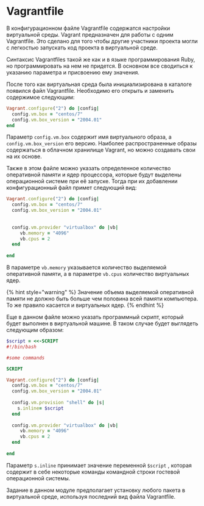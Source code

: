 # Vagrantfile

В конфигурационном файле Vagrantfile содержатся настройки виртуальной среды. Vagrant предназначен для работы с одним Vagrantfile. Это сделано для того чтобы другие участники проекта могли с легкостью запускать код проекта в виртуальной среде. 

Синтаксис Vagrantfiles  такой же как и в языке программирования Ruby, но программировать на нем не придется. В основном все сводиться к указанию параметра и присвоению ему значения.

После того как виртуальная среда была инициализирована в каталоге появился файл Vagrantfile. Необходимо его открыть и заменить содержимое следующим: 

```ruby
Vagrant.configure("2") do |config|
  config.vm.box = "centos/7"
  config.vm.box_version = "2004.01"
end
```

Параметр `config.vm.box`  содержит имя виртуального образа, а `config.vm.box_version` его версию. Наиболее распространенные образы содержаться в облачном хранилище Vagrant, но можно создавать свои на их основе.

Также в этом файле можно указать определенное количество оперативной памяти и ядер процессора, которые будут выделены операционной системе при её запуске. Тогда при их добавлении конфигурационный файл примет следующий вид:  

```ruby
Vagrant.configure("2") do |config|
  config.vm.box = "centos/7"
  config.vm.box_version = "2004.01"
  
  
  config.vm.provider "virtualbox" do |vb|
     vb.memory = "4096"
     vb.cpus = 2
  end
  
end
```

В параметре `vb.memory` указывается количество выделяемой оперативной памяти, а в параметре `vb.cpus` количество виртуальных ядер.

{% hint style="warning" %}
Значение объема выделяемой оперативной памяти не должно быть больше чем половина всей памяти компьютера. То же правило касается и виртуальных ядер.
{% endhint %}

Еще в данном файле можно указать программный скрипт, который будет выполнен в виртуальной машине. В таком случае будет выглядеть следующим образом:

```ruby
$script = <<-SCRIPT
#!/bin/bash

#some commands 

SCRIPT

Vagrant.configure("2") do |config|
  config.vm.box = "centos/7"
  config.vm.box_version = "2004.01"
  
  config.vm.provision "shell" do |s|
    s.inline= $script
  end  
  
  config.vm.provider "virtualbox" do |vb|
     vb.memory = "4096"
     vb.cpus = 2
  end
  
end
```

Параметр `s.inline` принимает значение переменной `$script`  , которая содержит в себе некоторые команды командной строки гостевой операционной системы. 

Задание в данном модуле предполагает установку любого пакета  в виртуальной среде, используя последний вид файла Vagrantfile.

